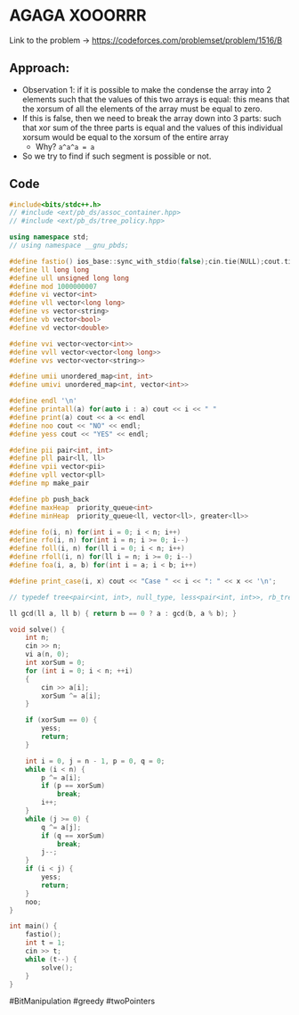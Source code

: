 # AGAGA XOOORRR

Link to the problem -> https://codeforces.com/problemset/problem/1516/B

## Approach: 
- Observation 1: if it is possible to make the condense the array into 2 elements such that the values of this two arrays is equal: this means that the xorsum of all the elements of the array must be equal to zero. 
- If this is false, then we need to break the array down into 3 parts: such that xor sum of the three parts is equal and the values of this individual xorsum would be equal to the xorsum of the entire array
	- Why? `a^a^a = a`
- So we try to find if such segment is possible or not. 

## Code
```cpp
#include<bits/stdc++.h>
// #include <ext/pb_ds/assoc_container.hpp>
// #include <ext/pb_ds/tree_policy.hpp>

using namespace std;
// using namespace __gnu_pbds;

#define fastio() ios_base::sync_with_stdio(false);cin.tie(NULL);cout.tie(NULL)
#define ll long long
#define ull unsigned long long
#define mod 1000000007
#define vi vector<int>
#define vll vector<long long>
#define vs vector<string>
#define vb vector<bool>
#define vd vector<double>

#define vvi vector<vector<int>>
#define vvll vector<vector<long long>>
#define vvs vector<vector<string>>

#define umii unordered_map<int, int>
#define umivi unordered_map<int, vector<int>>

#define endl '\n'
#define printall(a) for(auto i : a) cout << i << " "
#define print(a) cout << a << endl
#define noo cout << "NO" << endl;
#define yess cout << "YES" << endl;

#define pii pair<int, int>
#define pll pair<ll, ll>
#define vpii vector<pii>
#define vpll vector<pll>
#define mp make_pair

#define pb push_back
#define maxHeap  priority_queue<int>
#define minHeap  priority_queue<ll, vector<ll>, greater<ll>>

#define fo(i, n) for(int i = 0; i < n; i++)
#define rfo(i, n) for(int i = n; i >= 0; i--)
#define foll(i, n) for(ll i = 0; i < n; i++)
#define rfoll(i, n) for(ll i = n; i >= 0; i--)
#define foa(i, a, b) for(int i = a; i < b; i++)

#define print_case(i, x) cout << "Case " << i << ": " << x << '\n';

// typedef tree<pair<int, int>, null_type, less<pair<int, int>>, rb_tree_tag, tree_order_statistics_node_update> pbds;

ll gcd(ll a, ll b) { return b == 0 ? a : gcd(b, a % b); }

void solve() {
	int n;
	cin >> n;
	vi a(n, 0);
	int xorSum = 0;
	for (int i = 0; i < n; ++i)
	{
		cin >> a[i];
		xorSum ^= a[i];
	}

	if (xorSum == 0) {
		yess;
		return;
	}

	int i = 0, j = n - 1, p = 0, q = 0;
	while (i < n) {
		p ^= a[i];
		if (p == xorSum)
			break;
		i++;
	}
	while (j >= 0) {
		q ^= a[j];
		if (q == xorSum)
			break;
		j--;
	}
	if (i < j) {
		yess;
		return;
	}
	noo;
}

int main() {
	fastio();
	int t = 1;
	cin >> t;
	while (t--) {
		solve();
	}
}
```
#BitManipulation #greedy #twoPointers